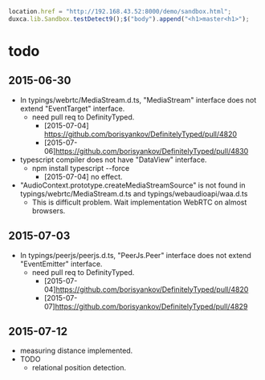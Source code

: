 ```javascript
location.href = "http://192.168.43.52:8000/demo/sandbox.html";
duxca.lib.Sandbox.testDetect9();$("body").append("<h1>master<h1>");
```


# todo

## 2015-06-30

* In typings/webrtc/MediaStream.d.ts, "MediaStream" interface does not extend "EventTarget" interface.
  * need pull req to DefinityTyped.
    * [2015-07-04] https://github.com/borisyankov/DefinitelyTyped/pull/4820
    * [2015-07-06]https://github.com/borisyankov/DefinitelyTyped/pull/4830
* typescript compiler does not have "DataView" interface.
  * npm install typescript --force
    * [2015-07-04] no effect.
* "AudioContext.prototype.createMediaStreamSource" is not found in typings/webrtc/MediaStream.d.ts and typings/webaudioapi/waa.d.ts
  * This is difficult problem. Wait implementation WebRTC on almost browsers.

## 2015-07-03

* In typings/peerjs/peerjs.d.ts, "PeerJs.Peer" interface does not extend "EventEmitter" interface.
  * need pull req to DefinityTyped.
    * [2015-07-04]https://github.com/borisyankov/DefinitelyTyped/pull/4820
    * [2015-07-07]https://github.com/borisyankov/DefinitelyTyped/pull/4829

## 2015-07-12

* measuring distance implemented.
* TODO
  * relational position detection.
